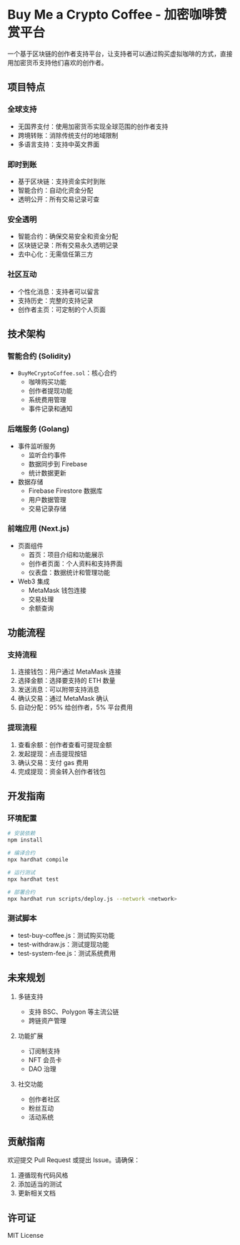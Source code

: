 # Buy Me a Crypto Coffee - 加密咖啡赞赏平台

一个基于区块链的创作者支持平台，让支持者可以通过购买虚拟咖啡的方式，直接用加密货币支持他们喜欢的创作者。

## 项目特点

### 全球支持
- 无国界支付：使用加密货币实现全球范围的创作者支持
- 跨境转账：消除传统支付的地域限制
- 多语言支持：支持中英文界面

### 即时到账
- 基于区块链：支持资金实时到账
- 智能合约：自动化资金分配
- 透明公开：所有交易记录可查

### 安全透明
- 智能合约：确保交易安全和资金分配
- 区块链记录：所有交易永久透明记录
- 去中心化：无需信任第三方

### 社区互动
- 个性化消息：支持者可以留言
- 支持历史：完整的支持记录
- 创作者主页：可定制的个人页面

## 技术架构

### 智能合约 (Solidity)
- `BuyMeCryptoCoffee.sol`：核心合约
  - 咖啡购买功能
  - 创作者提现功能
  - 系统费用管理
  - 事件记录和通知

### 后端服务 (Golang)
- 事件监听服务
  - 监听合约事件
  - 数据同步到 Firebase
  - 统计数据更新
- 数据存储
  - Firebase Firestore 数据库
  - 用户数据管理
  - 交易记录存储

### 前端应用 (Next.js)
- 页面组件
  - 首页：项目介绍和功能展示
  - 创作者页面：个人资料和支持界面
  - 仪表盘：数据统计和管理功能
- Web3 集成
  - MetaMask 钱包连接
  - 交易处理
  - 余额查询

## 功能流程

### 支持流程
1. 连接钱包：用户通过 MetaMask 连接
2. 选择金额：选择要支持的 ETH 数量
3. 发送消息：可以附带支持消息
4. 确认交易：通过 MetaMask 确认
5. 自动分配：95% 给创作者，5% 平台费用

### 提现流程
1. 查看余额：创作者查看可提现金额
2. 发起提现：点击提现按钮
3. 确认交易：支付 gas 费用
4. 完成提现：资金转入创作者钱包

## 开发指南

### 环境配置
```bash
# 安装依赖
npm install

# 编译合约
npx hardhat compile

# 运行测试
npx hardhat test

# 部署合约
npx hardhat run scripts/deploy.js --network <network>
```

### 测试脚本
- test-buy-coffee.js：测试购买功能
- test-withdraw.js：测试提现功能
- test-system-fee.js：测试系统费用

## 未来规划

1. 多链支持
   - 支持 BSC、Polygon 等主流公链
   - 跨链资产管理

2. 功能扩展
   - 订阅制支持
   - NFT 会员卡
   - DAO 治理

3. 社交功能
   - 创作者社区
   - 粉丝互动
   - 活动系统

## 贡献指南

欢迎提交 Pull Request 或提出 Issue。请确保：
1. 遵循现有代码风格
2. 添加适当的测试
3. 更新相关文档

## 许可证

MIT License
